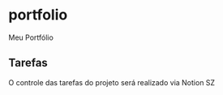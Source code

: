# portfolio
 Meu Portfólio 

## Tarefas
 O controle das tarefas do projeto será realizado via Notion SZ
